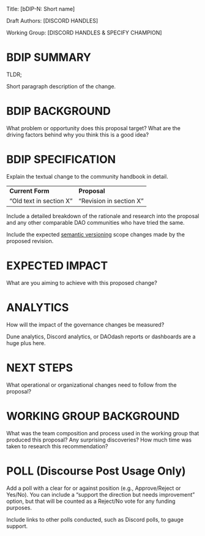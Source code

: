 Title: \[bDIP-N: Short name\]

Draft Authors: \[DISCORD HANDLES\]

Working Group: \[DISCORD HANDLES & SPECIFY CHAMPION\]

# BDIP SUMMARY

TLDR; 

Short paragraph description of the change.

# BDIP BACKGROUND

What problem or opportunity does this proposal target? What are the driving factors behind why you think this is a good idea?

# BDIP SPECIFICATION

Explain the textual change to the community handbook in detail.   

<table><tbody><tr><td><strong>Current Form</strong></td><td><strong>Proposal</strong></td></tr><tr><td>“Old text in section X”</td><td>“Revision in section X”</td></tr></tbody></table>

Include a detailed breakdown of the rationale and research into the proposal and any other comparable DAO communities who have tried the same.   

Include the expected [semantic versioning](https://semver.org/) scope changes made by the proposed revision. 

# EXPECTED IMPACT

What are you aiming to achieve with this proposed change?

# ANALYTICS

How will the impact of the governance changes be measured? 

Dune analytics, Discord analytics, or DAOdash reports or dashboards are a huge plus here. 

# NEXT STEPS

What operational or organizational changes need to follow from the proposal?

# WORKING GROUP BACKGROUND

What was the team composition and process used in the working group that produced this proposal? Any surprising discoveries? How much time was taken to research this recommendation? 

# POLL (Discourse Post Usage Only)

Add a poll with a clear for or against position (e.g., Approve/Reject or Yes/No). You can include a “support the direction but needs improvement” option, but that will be counted as a Reject/No vote for any funding purposes.

Include links to other polls conducted, such as Discord polls, to gauge support.
